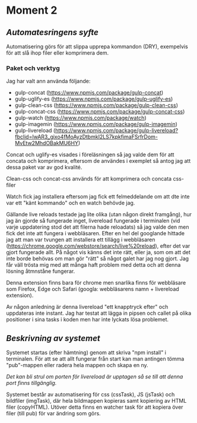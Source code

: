 # Moment 2

## *Automatesringens syfte*
Automatisering görs för att slippa upprepa kommandon (DRY), exempelvis för att slå ihop filer eller komprimera dem.

### Paket och verktyg
Jag har valt ann använda följande:
* gulp-concat (https://www.npmjs.com/package/gulp-concat)
* gulp-uglify-es (https://www.npmjs.com/package/gulp-uglify-es)
* gulp-clean-css (https://www.npmjs.com/package/gulp-clean-css)
* gulp-concat-css (https://www.npmjs.com/package/gulp-concat-css)
* gulp-watch (https://www.npmjs.com/package/watch)
* gulp-imagemin (https://www.npmjs.com/package/gulp-imagemin)
* gulp-livereload (https://www.npmjs.com/package/gulp-livereload?fbclid=IwAR3_gixo4fMoAyzDtbmkI2LS7kpkfimaFSrfrDom-MvEtw2MhdOBakMU6HY)

Concat och uglify-es visades i föreläsningen så jag valde dem för att concata och komprimera, 
eftersom de användes i exemplet så antog jag att dessa paket var av god kvalité.

Clean-css och concat-css används för att komprimera och concata css-filer

Watch fick jag installera eftersom jag fick ett felmeddelande om att dte inte var ett "känt kommando" och en watch behövde jag. 

Gällande live reloads testade jag lite olika (utan någon direkt framgång), hur jag än gjorde så fungerade inget, 
livereload fungerade i terminalen (vid varje uppdatering stod det att filerna hade reloadats) så jag valde den men fick det inte att fungera i
webbläsaren. Efter en hel del googlande hittade jag att man var tvungen att 
installera ett tillägg i webbläsaren (https://chrome.google.com/webstore/search/live%20reload), efter det var gjort fungerade
allt. På något vis känns det inte rätt, eller ja, som om att det inte borde behövas om man gör "rätt" så något galet har jag nog gjort.
Jag får väll trösta mig med att många haft problem med detta och att denna lösning åtmnståne fungerar. 

Denna extension finns bara för chrome men snarlika finns för webbläsare som Firefox, Edge och Safari (googla: webbläsarens namn + livereload extension).

Av någon anledning är denna livereload "ett knapptryck efter" och uppdateras inte instant. Jag har testat att lägga in pipsen och callet på olika positioner i sina tasks i koden men har inte lyckats lösa problemet. 

## *Beskrivning av systemet*

Systemet startas (efter hämtning) genom att skriva "npm install" i terminalen.
För att se att allt fungerar från start kan man antingen tömma "pub"-mappen eller radera hela mappen och skapa en ny.

*Det kan bli strul om porten för livereload är upptagen så se till att denna port finns tillgänglig.*

Systemet består av automatisering för css (cssTask), JS (jsTask) och bildfiler (imgTask), där hela bildmappen kopieras 
samt kopiering av HTML filer (copyHTML). 
Utöver detta finns en watcher task för att kopiera över filer (till pub) för var ändring som görs. 
